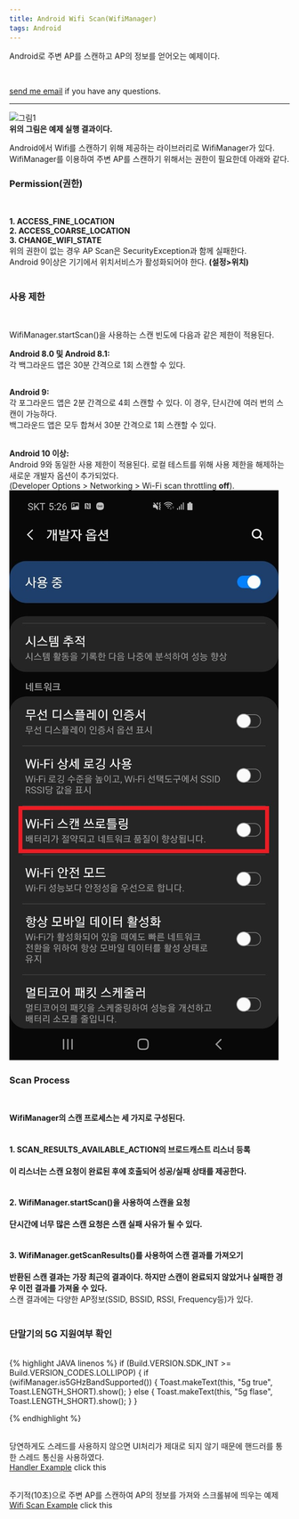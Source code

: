 ```yaml
---
title: Android Wifi Scan(WifiManager)
tags: Android
---
```


Android로 주변 AP를 스캔하고 AP의 정보를 얻어오는 예제이다.  

<br />

 [send me email](mailto:jewel7492@gmail.com) if you have any questions.

<!--more-->

---

![그림1](/assets/Android/WifiScan/jpg)  
**위의 그림은 예제 실행 결과이다.**  

Android에서 Wifi를 스캔하기 위해 제공하는 라이브러리로 WifiManager가 있다.  
WifiManager를 이용하여 주변 AP를 스캔하기 위해서는 권한이 필요한데 아래와 같다.  

### Permission(권한)  
<br />

**1. ACCESS_FINE_LOCATION**  
**2. ACCESS_COARSE_LOCATION**  
**3. CHANGE_WIFI_STATE**   
위의 권한이 없는 경우 AP Scan은 SecurityException과 함께 실패한다.  
Android 9이상은 기기에서 위치서비스가 활성화되어야 한다. **(설정>위치)**  
<br />

### 사용 제한  
<br />

WifiManager.startScan()을 사용하는 스캔 빈도에 다음과 같은 제한이 적용된다.  

**Android 8.0 및 Android 8.1:**  
각 백그라운드 앱은 30분 간격으로 1회 스캔할 수 있다.  
<br />

**Android 9:**  
각 포그라운드 앱은 2분 간격으로 4회 스캔할 수 있다. 이 경우, 단시간에 여러 번의 스캔이 가능하다.  
백그라운드 앱은 모두 합쳐서 30분 간격으로 1회 스캔할 수 있다.  
<br />

**Android 10 이상:**  
Android 9와 동일한 사용 제한이 적용된다. 로컬 테스트를 위해 사용 제한을 해제하는 새로운 개발자 옵션이 추가되었다.  
(Developer Options > Networking > Wi-Fi scan throttling **off**).  
![그림2](/assets/Android/WifiScan/2.jpg)  

### Scan Process  
<br />

**WifiManager의 스캔 프로세스는 세 가지로 구성된다.**  
<br />

#### 1. SCAN_RESULTS_AVAILABLE_ACTION의 브로드캐스트 리스너 등록  
**이 리스너는 스캔 요청이 완료된 후에 호출되어 성공/실패 상태를 제공한다.**  
<br />

#### 2. WifiManager.startScan()을 사용하여 스캔을 요청  
**단시간에 너무 많은 스캔 요청은 스캔 실패 사유가 될 수 있다.**  
<br />

#### 3. WifiManager.getScanResults()를 사용하여 스캔 결과를 가져오기  
**반환된 스캔 결과는 가장 최근의 결과이다. 하지만 스캔이 완료되지 않았거나 실패한 경우 이전 결과를 가져올 수 있다.**  
스캔 결과에는 다양한 AP정보(SSID, BSSID, RSSI, Frequency등)가 있다.  
<br />

### 단말기의 5G 지원여부 확인  
<br />
{% highlight JAVA linenos %}  
if (Build.VERSION.SDK_INT >= Build.VERSION_CODES.LOLLIPOP) {
    if (wifiManager.is5GHzBandSupported()) {
        Toast.makeText(this, "5g true", Toast.LENGTH_SHORT).show();
    } else {
        Toast.makeText(this, "5g flase", Toast.LENGTH_SHORT).show();
    }
}

{% endhighlight %}  
<br />

당연하게도 스레드를 사용하지 않으면 UI처리가 제대로 되지 않기 때문에 핸드러를 통한 스레드 통신을 사용하였다.  
[Handler Example](https://github.com/limjunho/Android/tree/master/Handler_thread_ex) click this  
<br />

주기적(10초)으로 주변 AP를 스캔하여 AP의 정보를 가져와 스크롤뷰에 띄우는 예제  
[Wifi Scan Example](https://github.com/limjunho/Android/tree/master/Wifi_Scan_ex) click this  